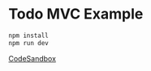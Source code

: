 # Todo MVC Example

```sh
npm install
npm run dev
```

[CodeSandbox](https://codesandbox.io/s/github/remult/TodoMVC-example?file=/src/frontend/App.tsx)